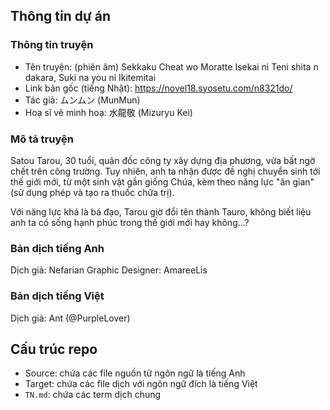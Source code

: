 ## Thông tin dự án

### Thông tin truyện

* Tên truyện: (phiên âm) Sekkaku Cheat wo Moratte Isekai ni Teni shita n dakara, Suki na you ni Ikitemitai
* Link bản gốc (tiếng Nhật): https://novel18.syosetu.com/n8321do/
* Tác giả: ムンムン (MunMun)
* Hoạ sĩ vẽ minh hoạ: 水龍敬 (Mizuryu Kei)

### Mô tả truyện

Satou Tarou, 30 tuổi, quản đốc công ty xây dựng địa phương, vừa bất ngờ chết trên công trường. Tuy nhiên, anh ta nhận được đề nghị chuyển sinh tới thế giới mới, từ một sinh vật gần giống Chúa, kèm theo năng lực "ăn gian" (sử dụng phép và tạo ra thuốc chữa trị).

Với năng lực khá là bá đạo, Tarou giờ đổi tên thành Tauro, không biết liệu anh ta có sống hạnh phúc trong thế giới mới hay không...?

### Bản dịch tiếng Anh

Dịch giả: Nefarian
Graphic Designer: AmareeLis

### Bản dịch tiếng Việt

Dịch giả: Ant (@PurpleLover)

## Cấu trúc repo

* Source: chứa các file nguồn từ ngôn ngữ là tiếng Anh
* Target: chứa các file dịch với ngôn ngữ đích là tiếng Việt
* `TN.md`: chứa các term dịch chung